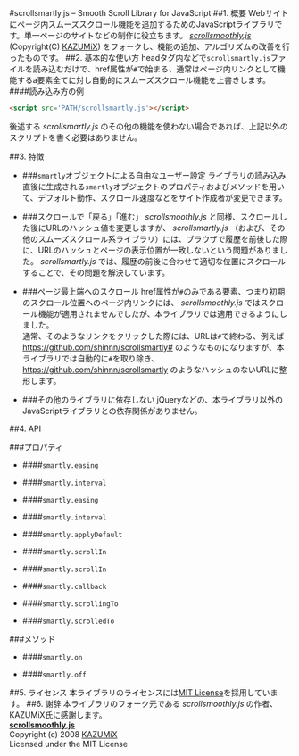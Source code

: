 #scrollsmartly.js – Smooth Scroll Library for JavaScript
##1. 概要
Webサイトにページ内スムーズスクロール機能を追加するためのJavaScriptライブラリです。単一ページのサイトなどの制作に役立ちます。 *[scrollsmoothly.js](http://d.hatena.ne.jp/KAZUMiX/20080418/scrollsmoothly)* (Copyright(C) [KAZUMiX](http://d.hatena.ne.jp/KAZUMiX/)) をフォークし、機能の追加、アルゴリズムの改善を行ったものです。
##2. 基本的な使い方
headタグ内などで`scrollsmartly.js`ファイルを読み込むだけで、href属性が`#`で始まる、通常はページ内リンクとして機能するa要素全てに対し自動的にスムーズスクロール機能を上書きします。
####読み込み方の例
```html
<script src='PATH/scrollsmartly.js'></script>
```
後述する *scrollsmartly.js* のその他の機能を使わない場合であれば、上記以外のスクリプトを書く必要はありません。

##3. 特徴
* ###`smartly`オブジェクトによる自由なユーザー設定
ライブラリの読み込み直後に生成される`smartly`オブジェクトのプロパティおよびメソッドを用いて、デフォルト動作、スクロール速度などをサイト作成者が変更できます。

* ###スクロールで「戻る」「進む」
*scrollsmoothly.js* と同様、スクロールした後にURLのハッシュ値を変更しますが、 *scrollsmartly.js* （および、その他のスムーズスクロール系ライブラリ）には、ブラウザで履歴を前後した際に、URLのハッシュとページの表示位置が一致しないという問題がありました。 *scrollsmartly.js* では、履歴の前後に合わせて適切な位置にスクロールすることで、その問題を解決しています。

* ###ページ最上端へのスクロール
href属性が`#`のみである要素、つまり初期のスクロール位置へのページ内リンクには、 *scrollsmoothly.js* ではスクロール機能が適用されませんでしたが、本ライブラリでは適用できるようにしました。  
通常、そのようなリンクをクリックした際には、URLは`#`で終わる、例えば https://github.com/shinnn/scrollsmartly# のようなものになりますが、本ライブラリでは自動的に`#`を取り除き、 https://github.com/shinnn/scrollsmartly のようなハッシュのないURLに整形します。

* ###その他のライブラリに依存しない
jQueryなどの、本ライブラリ以外のJavaScriptライブラリとの依存関係がありません。

##4. API

###プロパティ
* ####`smartly.easing`


* ####`smartly.interval`


* ####`smartly.easing`


* ####`smartly.interval`


* ####`smartly.applyDefault`


* ####`smartly.scrollIn`


* ####`smartly.scrollIn`


* ####`smartly.callback`


* ####`smartly.scrollingTo`


* ####`smartly.scrolledTo`


###メソッド
* ####`smartly.on`


* ####`smartly.off`

##5. ライセンス
本ライブラリのライセンスには[MIT License](http://opensource.org/licenses/mit-license.php)を採用しています。
##6. 謝辞
本ライブラリのフォーク元である *scrollsmoothly.js* の作者、KAZUMiX氏に感謝します。  
**[scrollsmoothly.js](http://d.hatena.ne.jp/KAZUMiX/20080418/scrollsmoothly)**  
Copyright (c) 2008 [KAZUMiX](http://d.hatena.ne.jp/KAZUMiX/)  
Licensed under the MIT License  
